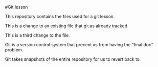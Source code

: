 #Git lesson

This repository contains the files used for a git lesson.

This is a change to an existing file that git as already tracked.

This is a third change to the file.

Git is a version control system that precent us from having the "final doc" problem.

Git takes snapshots of the entire repository for us to revert back to.
